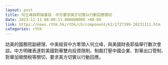 ```yaml
---
layout: post
title: 何立峰與耶倫會談　中方要求美方切實以行動回應關切
date: 2023-11-11 08:00:13.000000000 +08:00
link: https://news.rthk.hk/rthk/ch/component/k2/1727399-20231111.htm
categories: rthk
---
```


訪美的國務院副總理、中美經貿中方牽頭人何立峰，與美國財長耶倫舉行數次會談。中方明確表達對美國對華雙向投資限制、制裁打壓中國企業、對華出口管制、對華加徵關稅等關切，要求美方切實以行動回應。
